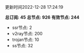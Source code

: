 更新时间2022-12-28 17:24:19

**总订阅: 45**
**总节点: 926**
**有效节点: 244**
- ssr节点: 2
- v2ray节点: 200
- trojan节点: 10
- ss节点: 32
